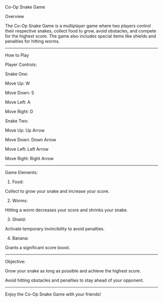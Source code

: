Co-Op Snake Game

Overview

The Co-Op Snake Game is a multiplayer game where two players control their respective snakes, collect food to grow, avoid obstacles, and compete for the highest score. The game also includes special items like shields and penalties for hitting worms.


---

How to Play

Player Controls:

Snake One:

Move Up: W

Move Down: S

Move Left: A

Move Right: D


Snake Two:

Move Up: Up Arrow

Move Down: Down Arrow

Move Left: Left Arrow

Move Right: Right Arrow




---

Game Elements:

1. Food:

Collect to grow your snake and increase your score.



2. Worms:

Hitting a worm decreases your score and shrinks your snake.



3. Shield:

Activate temporary invincibility to avoid penalties.



4. Banana:

Grants a significant score boost.





---

Objective:

Grow your snake as long as possible and achieve the highest score.

Avoid hitting obstacles and penalties to stay ahead of your opponent.



---

Enjoy the Co-Op Snake Game with your friends!

